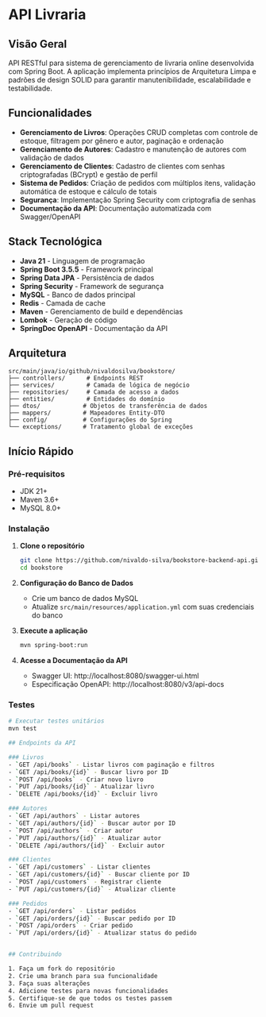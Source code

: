 # API Livraria

## Visão Geral

API RESTful para sistema de gerenciamento de livraria online desenvolvida com Spring Boot. A aplicação implementa princípios de Arquitetura Limpa e padrões de design SOLID para garantir manutenibilidade, escalabilidade e testabilidade.

## Funcionalidades

- **Gerenciamento de Livros**: Operações CRUD completas com controle de estoque, filtragem por gênero e autor, paginação e ordenação
- **Gerenciamento de Autores**: Cadastro e manutenção de autores com validação de dados
- **Gerenciamento de Clientes**: Cadastro de clientes com senhas criptografadas (BCrypt) e gestão de perfil
- **Sistema de Pedidos**: Criação de pedidos com múltiplos itens, validação automática de estoque e cálculo de totais
- **Segurança**: Implementação Spring Security com criptografia de senhas
- **Documentação da API**: Documentação automatizada com Swagger/OpenAPI

## Stack Tecnológica

- **Java 21** - Linguagem de programação
- **Spring Boot 3.5.5** - Framework principal
- **Spring Data JPA** - Persistência de dados
- **Spring Security** - Framework de segurança
- **MySQL** - Banco de dados principal
- **Redis** - Camada de cache
- **Maven** - Gerenciamento de build e dependências
- **Lombok** - Geração de código
- **SpringDoc OpenAPI** - Documentação da API


## Arquitetura

```
src/main/java/io/github/nivaldosilva/bookstore/
├── controllers/      # Endpoints REST
├── services/         # Camada de lógica de negócio
├── repositories/     # Camada de acesso a dados
├── entities/         # Entidades do domínio
├── dtos/            # Objetos de transferência de dados
├── mappers/         # Mapeadores Entity-DTO
├── config/          # Configurações do Spring
└── exceptions/      # Tratamento global de exceções
```

## Início Rápido

### Pré-requisitos

- JDK 21+
- Maven 3.6+
- MySQL 8.0+

### Instalação

1. **Clone o repositório**
   ```bash
   git clone https://github.com/nivaldo-silva/bookstore-backend-api.git
   cd bookstore
   ```

2. **Configuração do Banco de Dados**
   - Crie um banco de dados MySQL
   - Atualize `src/main/resources/application.yml` com suas credenciais do banco

3. **Execute a aplicação**
   ```bash
   mvn spring-boot:run
   ```

4. **Acesse a Documentação da API**
   - Swagger UI: http://localhost:8080/swagger-ui.html
   - Especificação OpenAPI: http://localhost:8080/v3/api-docs

### Testes

```bash
# Executar testes unitários
mvn test

## Endpoints da API

### Livros
- `GET /api/books` - Listar livros com paginação e filtros
- `GET /api/books/{id}` - Buscar livro por ID
- `POST /api/books` - Criar novo livro
- `PUT /api/books/{id}` - Atualizar livro
- `DELETE /api/books/{id}` - Excluir livro

### Autores
- `GET /api/authors` - Listar autores
- `GET /api/authors/{id}` - Buscar autor por ID
- `POST /api/authors` - Criar autor
- `PUT /api/authors/{id}` - Atualizar autor
- `DELETE /api/authors/{id}` - Excluir autor

### Clientes
- `GET /api/customers` - Listar clientes
- `GET /api/customers/{id}` - Buscar cliente por ID
- `POST /api/customers` - Registrar cliente
- `PUT /api/customers/{id}` - Atualizar cliente

### Pedidos
- `GET /api/orders` - Listar pedidos
- `GET /api/orders/{id}` - Buscar pedido por ID
- `POST /api/orders` - Criar pedido
- `PUT /api/orders/{id}` - Atualizar status do pedido


## Contribuindo

1. Faça um fork do repositório
2. Crie uma branch para sua funcionalidade
3. Faça suas alterações
4. Adicione testes para novas funcionalidades
5. Certifique-se de que todos os testes passem
6. Envie um pull request